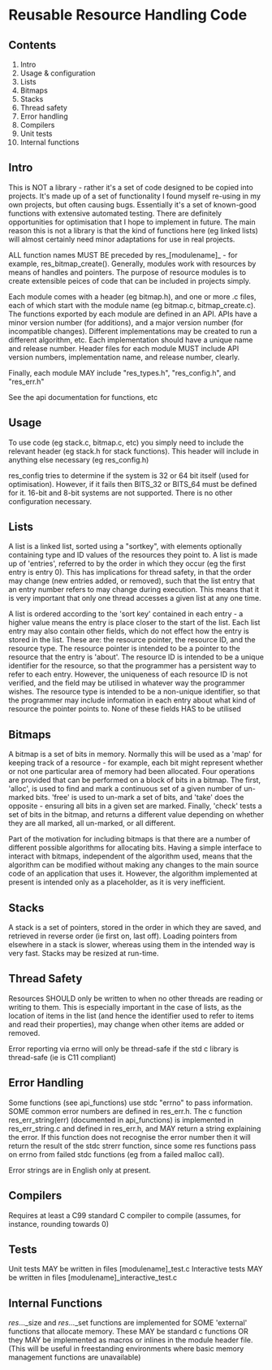 Reusable Resource Handling Code
===============================

Contents
--------
01. Intro
02. Usage & configuration
03. Lists
04. Bitmaps
05. Stacks
06. Thread safety
07. Error handling
08. Compilers
09. Unit tests
10. Internal functions

Intro
-----
This is NOT a library - rather it's a set of code designed to be copied into
projects. It's made up of a set of functionality I found myself re-using in my
own projects, but often causing bugs. Essentially it's a set of known-good
functions with extensive automated testing. There are definitely opportunities
for optimisation that I hope to implement in future. The main reason this is
not a library is that the kind of functions here (eg linked lists) will almost
certainly need minor adaptations for use in real projects.

ALL function names MUST BE preceded by res_[modulename]_ - for example,
res_bitmap_create(). Generally, modules work with resources by means of handles
and pointers. The purpose of resource modules is to create extensible peices of
code that can be included in projects simply.

Each module comes with a header (eg bitmap.h), and one or more .c files, each
of which start with the module name (eg bitmap.c, bitmap_create.c). The
functions exported by each module are defined in an API. APIs have a minor
version number (for additions), and a major version number (for incompatible
changes). Different implementations may be created to run a different
algorithm, etc. Each implementation should have a unique name and release
number. Header files for each module MUST include API version numbers,
implementation name, and release number, clearly.

Finally, each module MAY include "res_types.h", "res_config.h", and "res_err.h"

See the api documentation for functions, etc

Usage
-----
To use code (eg stack.c, bitmap.c, etc) you simply need to include the relevant
header (eg stack.h for stack functions). This header will include in anything
else necessary (eg res_config.h)

res_config tries to determine if the system is 32 or 64 bit itself (used for
optimisation). However, if it fails then BITS_32 or BITS_64 must be defined for
it. 16-bit and 8-bit systems are not supported. There is no other configuration
necessary.

Lists
-----
A list is a linked list, sorted using a "sortkey", with elements optionally
containing type and ID values of the resources they point to. A list is made up
of 'entries', referred to by the order in which they occur (eg the first entry
is entry 0). This has implications for thread safety, in that the order may
change (new entries added, or removed), such that the list entry that an entry
number refers to may change during execution. This means that it is very
important that only one thread accesses a given list at any one time.

A list is ordered according to the 'sort key' contained in each entry - a
higher value means the entry is place closer to the start of the list. Each
list entry may also contain other fields, which do not effect how the entry is
stored in the list. These are: the resource pointer, the resource ID, and the
resource type. The resource pointer is intended to be a pointer to the resource
that the entry is 'about'. The resource ID is intended to be a unique
identifier for the resource, so that the programmer has a persistent way to
refer to each entry. However, the uniqueness of each resource ID is not
verified, and the field may be utilised in whatever way the programmer wishes.
The resource type is intended to be a non-unique identifier, so that the
programmer may include information in each entry about what kind of resource
the pointer points to. None of these fields HAS to be utilised

Bitmaps
-------
A bitmap is a set of bits in memory. Normally this will be used as a 'map' for
keeping track of a resource - for example, each bit might represent whether or
not one particular area of memory had been allocated. Four operations are
provided that can be performed on a block of bits in a bitmap. The first,
'alloc', is used to find and mark a continuous set of a given number of
un-marked bits. 'free' is used to un-mark a set of bits, and 'take' does the
opposite - ensuring all bits in a given set are marked. Finally, 'check' tests
a set of bits in the bitmap, and returns a different value depending on whether
they are all marked, all un-marked, or all different.

Part of the motivation for including bitmaps is that there are a number of
different possible algorithms for allocating bits. Having a simple interface to
interact with bitmaps, independent of the algorithm used, means that the
algorithm can be modified without making any changes to the main source code of
an application that uses it. However, the algorithm implemented at present is
intended only as a placeholder, as it is very inefficient.

Stacks
------
A stack is a set of pointers, stored in the order in which they are saved, and
retrieved in reverse order (ie first on, last off). Loading pointers from
elsewhere in a stack is slower, whereas using them in the intended way is very
fast. Stacks may be resized at run-time.

Thread Safety
-------------
Resources SHOULD only be written to when no other threads are reading or writing
to them. This is especially important in the case of lists, as the location of
items in the list (and hence the identifier used to refer to items and read
their properties), may change when other items are added or removed.

Error reporting via errno will only be thread-safe if the std c library is
thread-safe (ie is C11 compliant)

Error Handling
--------------
Some functions (see api_functions) use stdc "errno" to pass information. SOME
common error numbers are defined in res_err.h. The c function
res_err_string(err) (documented in api_functions) is implemented in
res_err_string.c and defined in res_err.h, and MAY return a string explaining
the error. If this function does not recognise the error number then it will
return the result of the stdc strerr function, since some res functions pass
on errno from failed stdc functions (eg from a failed malloc call).

Error strings are in English only at present.

Compilers
---------
Requires at least a C99 standard C compiler to compile (assumes, for instance,
rounding towards 0)

Tests
-----
Unit tests MAY be written in files [modulename]_test.c
Interactive tests MAY be written in files [modulename]_interactive_test.c

Internal Functions
------------------
_res_..._size and _res_..._set functions are implemented for SOME 'external'
functions that allocate memory. These MAY be standard c functions OR they
MAY be implemented as macros or inlines in the module header file. (This will
be useful in freestanding environments where basic memory management functions
are unavailable)

